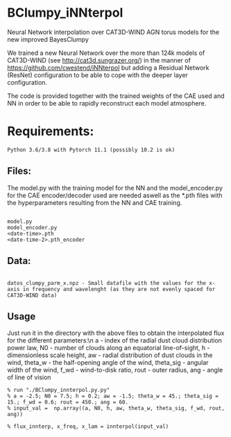 # BClumpy_iNNterpol
Neural Network interpolation over CAT3D-WIND AGN torus models for the new improved BayesClumpy 

We trained a new Neural Network over the more than 124k models of CAT3D-WIND (see http://cat3d.sungrazer.org/)
in the manner of https://github.com/cwestend/iNNterpol but adding a Residual Network (ResNet)
configuration to be able to cope with the deeper layer configuration.


The code is provided together with the trained weights of the CAE used and NN in order to be able to rapidly
reconstruct each model atmosphere. 


# Requirements:

```
Python 3.6/3.8 with Pytorch 11.1 (possibly 10.2 is ok)
```
## Files:

The model.py with the training model for the NN and the model_encoder.py for the CAE encoder/decoder used are needed aswell as the *.pth files with the hyperparameters resulting from the NN and CAE training.

```

model.py
model_encoder.py
<date-time>.pth
<date-time-2>.pth_encoder

```
## Data:

```

datos_clumpy_parm_x.npz - Small datafile with the values for the x-axis in frequency and wavelenght (as they are not evenly spaced for CAT3D-WIND data)
```

## Usage

Just run it in the directory with the above files to obtain the interpolated flux for the different parameters:\n
a - index of the radial dust cloud distribution power law, 
N0 - number of clouds along an equatorial line-of-sight, 
h - dimensionless scale height, 
aw - radial distribution of dust clouds in the wind, 
theta_w - the half-opening angle of the wind, 
theta_sig - angular width of the wind, 
f_wd - wind-to-disk ratio, rout - outer radius, 
ang - angle of line of vision

```
% run "./BClumpy_innterpol.py.py"
% a = -2.5; N0 = 7.5; h = 0.2; aw = -1.5; theta_w = 45.; theta_sig = 15.; f_wd = 0.6; rout = 450.; ang = 60.
% input_val =  np.array((a, N0, h, aw, theta_w, theta_sig, f_wd, rout, ang))

% flux_innterp, x_freq, x_lam = innterpol(input_val)

```
